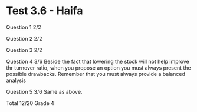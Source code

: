 # Test 3.6 - Haifa
Question 1	2/2

Question 2	2/2

Question 3	2/2

Question 4	3/6
		Beside the fact that lowering the stock will not help improve thr turnover ratio,
		when you propose an option you must always present the possible drawbacks.
		Remember that you must always provide a balanced analysis

Question 5	3/6
		Same as above.

Total 12/20	Grade 4

